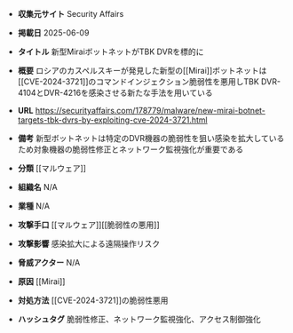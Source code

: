 - **収集元サイト**
Security Affairs

- **掲載日**
2025-06-09

- **タイトル**
新型MiraiボットネットがTBK DVRを標的に

- **概要**
ロシアのカスペルスキーが発見した新型の[[Mirai]]ボットネットは[[CVE-2024-3721]]のコマンドインジェクション脆弱性を悪用しTBK DVR-4104とDVR-4216を感染させる新たな手法を用いている

- **URL**
https://securityaffairs.com/178779/malware/new-mirai-botnet-targets-tbk-dvrs-by-exploiting-cve-2024-3721.html

- **備考**
新型ボットネットは特定のDVR機器の脆弱性を狙い感染を拡大しているため対象機器の脆弱性修正とネットワーク監視強化が重要である

- **分類**
[[マルウェア]]

- **組織名**
N/A

- **業種**
N/A

- **攻撃手口**
[[マルウェア]][[脆弱性の悪用]]

- **攻撃影響**
感染拡大による遠隔操作リスク

- **脅威アクター**
N/A

- **原因**
[[Mirai]]

- **対処方法**
[[CVE-2024-3721]]の脆弱性悪用

- **ハッシュタグ**
脆弱性修正、ネットワーク監視強化、アクセス制御強化
